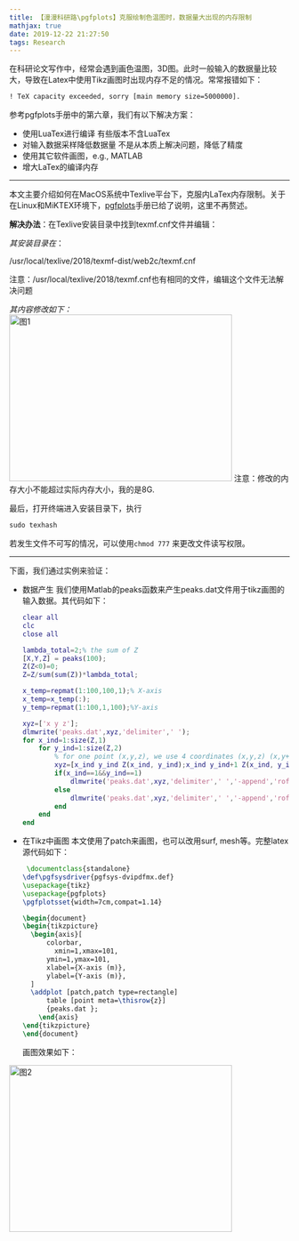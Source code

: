```yaml
---
title: 【漫漫科研路\pgfplots】克服绘制色温图时，数据量大出现的内存限制
mathjax: true
date: 2019-12-22 21:27:50
tags: Research
---
```




在科研论文写作中，经常会遇到画色温图，3D图。此时一般输入的数据量比较大，导致在Latex中使用Tikz画图时出现内存不足的情况。常常报错如下：

```latex
! TeX capacity exceeded, sorry [main memory size=5000000].
```

参考pgfplots手册中的第六章，我们有以下解决方案：

- 使用LuaTex进行编译
  有些版本不含LuaTex
- 对输入数据采样降低数据量
  不是从本质上解决问题，降低了精度
- 使用其它软件画图，e.g., MATLAB
- 增大LaTex的编译内存



<!--more-->

-----------------

本文主要介绍如何在MacOS系统中Texlive平台下，克服内LaTex内存限制。关于在Linux和MiKTEX环境下，[pgfplots](http://pgfplots.sourceforge.net/)手册已给了说明，这里不再赘述。



**解决办法**：在Texlive安装目录中找到texmf.cnf文件并编辑：

*其安装目录在*：

/usr/local/texlive/2018/texmf-dist/web2c/texmf.cnf

注意：/usr/local/texlive/2018/texmf.cnf也有相同的文件，编辑这个文件无法解决问题

*其内容修改如下：*
    <img src="https://cdn.jsdelivr.net/gh/tengweitw/FigureBed@latest/20191222/20191222_fig001.jpg" width="400" height="300" title="图1" alt="图1" >
注意：修改的内存大小不能超过实际内存大小，我的是8G.

最后，打开终端进入安装目录下，执行

```powershell
sudo texhash 
```

若发生文件不可写的情况，可以使用`chmod 777` 来更改文件读写权限。

-----------

下面，我们通过实例来验证：

- 数据产生
  我们使用Matlab的peaks函数来产生peaks.dat文件用于tikz画图的输入数据。其代码如下：

  ```matlab
  clear all
  clc
  close all
  
  lambda_total=2;% the sum of Z
  [X,Y,Z] = peaks(100);
  Z(Z<0)=0;
  Z=Z/sum(sum(Z))*lambda_total;
  
  x_temp=repmat(1:100,100,1);% X-axis
  x_temp=x_temp(:);  
  y_temp=repmat(1:100,1,100);%Y-axis
  
  xyz=['x y z'];
  dlmwrite('peaks.dat',xyz,'delimiter',' ');
  for x_ind=1:size(Z,1)
      for y_ind=1:size(Z,2)
          % for one point (x,y,z), we use 4 coordinates (x,y,z) (x,y+1,z) (x+1,y+1,z) (x+1,y,z) to form a patch
          xyz=[x_ind y_ind Z(x_ind, y_ind);x_ind y_ind+1 Z(x_ind, y_ind);x_ind+1 y_ind+1 Z(x_ind, y_ind);x_ind+1 y_ind Z(x_ind, y_ind)];
          if(x_ind==1&&y_ind==1)
              dlmwrite('peaks.dat',xyz,'delimiter',' ','-append','roffset',0);
          else
              dlmwrite('peaks.dat',xyz,'delimiter',' ','-append','roffset',1);
          end
      end
  end
  ```

- 在Tikz中画图
  本文使用了patch来画图，也可以改用surf, mesh等。完整latex源代码如下：

  ```latex
   \documentclass{standalone}
  \def\pgfsysdriver{pgfsys-dvipdfmx.def}
  \usepackage{tikz}
  \usepackage{pgfplots}
  \pgfplotsset{width=7cm,compat=1.14}
  
  \begin{document}
  \begin{tikzpicture} 
  	\begin{axis}[
  		colorbar,
          xmin=1,xmax=101,
  		ymin=1,ymax=101,
  		xlabel={X-axis (m)},
  		ylabel={Y-axis (m)},
  	]
  	\addplot [patch,patch type=rectangle] 
  		table [point meta=\thisrow{z}]
  		{peaks.dat }; 
      \end{axis}
  \end{tikzpicture}
  \end{document}
  ```

  画图效果如下：
<img src="https://cdn.jsdelivr.net/gh/tengweitw/FigureBed@latest/20191222/20191222_fig002.jpg" width="400" height="300" title="图2" alt="图2" >





